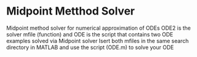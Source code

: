 # Midpoint Metthod Solver
Midpoint method solver for numerical approximation of ODEs
ODE2 is the solver mfile (function) and ODE is the script that contains two ODE examples solved via Midpoint solver
Isert both mfiles in the same search directory in MATLAB and use the script (ODE.m) to solve your ODE 
